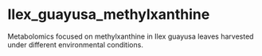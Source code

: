 # Ilex_guayusa_methylxanthine
Metabolomics focused on methylxanthine in Ilex guayusa leaves harvested under different environmental conditions.
